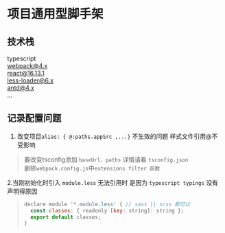 # 项目通用型脚手架

## 技术栈 
typescript  
webpack@4.x  
react@16.13.1  
less-loader@6.x  
antd@4.x  
...

## 记录配置问题

1. 改变项目`alias: { @:paths.appSrc ,...}` 不生效的问题 样式文件引用@不受影响
> 要改变tsconfig添加 `baseUrl、paths` 详情请看 `tsconfig.json`  
> 删除`webpack.config.js`中`extensions filter 函数`

2.当刚初始化时引入 `module.less` 无法引用时 是因为 `typescript typings` 没有声明得原因 
> ```javascript
> declare module '*.module.less' { // sass || scss 都可以
>   const classes: { readonly [key: string]: string };
>   export default classes;
>}
>```
